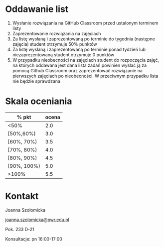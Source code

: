 # Oddawanie list
1. Wysłanie rozwiązania na GitHub Classroom przed ustalonym terminem listy
2. Zaprezentowanie rozwiązania na zajęciach
3. Za listę wysłaną i zaprezentowaną po terminie do tygodnia (następne zajęcia) student otrzymuje 50% punktów
4. Za listę wysłaną i zaprezentowaną po terminie ponad tydzień lub niezaprezentowaną student otrzymuje 0 punktów
5. W przypadku nieobecności na zajęciach student do rozpoczęcia zajęć, na których oddawana jest dana lista zadań powinien wysłać ją za pomocą Github Classroom oraz zaprezentować rozwiązanie na pierwszych zajęciach po nieobecności. W przeciwnym przypadku lista nie będzie sprawdzana



# Skala oceniania


| % pkt  | ocena |
| ------------- | ------------- |
| <50%   | 2.0  |
| [50%,60%)  | 3.0  |
| [60%, 70%)   | 3.5  |
| [70%, 80%)  | 4.0  |
| [80%, 90%) | 4.5  |
| [90%, 100%)  | 5.0  |
 \>100%  | 5.5  |

 # Kontakt

 Joanna Szołomicka
 
 joanna.szolomicka@pwr.edu.pl

 Pok. 233 D-21

 Konsultacje: pn 16:00-17:00
